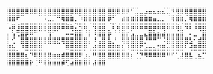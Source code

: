 ⣿⣿⣿⣿⣿⣿⣿⣿⣿⣿⣿⣿⣿⣿⣿⣿⣿⣿⣿⣿⣿⣿
⣿⣿⣿⣿⡿⠋⣉⣀⣠⣤⣄⣤⣌⣉⠻⢿⣿⣿⣿⣿⣿⣿
⣿⣿⠟⠉⠀⠀⠀⠉⠩⣉⡉⠛⢿⣿⣷⡀⠹⣿⣿⣿⣿⣿
⡿⠋⠀⣴⣶⣶⣿⣿⣷⣶⣤⣀⡀⠈⢿⣿⣷⡈⢿⣿⣿⣿
⢁⣶⢰⣿⣿⣿⣿⣿⣿⣿⣿⣿⣿⣷⣦⡙⢿⣧⠈⢿⣿⣿
⠈⡏⣼⣿⣿⣿⣿⣿⣿⣿⣿⣿⣿⣿⣿⣷⡌⢿⡇⢸⣿⣿
⡄⢣⢛⣿⡿⠿⠛⠉⠉⢻⠋⠁⠀⠤⠬⣿⣿⠘⡇⠸⣿⣿
⡷⠘⠘⣿⡖⣡⣀⣀⣄⣿⣧⣦⣼⣤⣤⣬⣿⠀⠄⣀⠈⣿
⡇⢊⠀⣿⣿⣿⣿⣿⣿⣿⣿⣟⢿⣿⣿⣿⣿⣿⡄⠸⢠⣿
⣧⡘⠀⢿⣿⣿⣿⣿⡘⠛⠛⠉⠨⣿⣿⣿⣿⣿⣣⠂⣾⣿
⣿⣷⡀⠘⣿⣿⣿⣿⠀⠀⠀⠀⠀⠿⣿⣿⣿⡟⢠⣾⣿⣿
⣿⣿⣿⣧⠸⣿⣿⣏⣴⣶⣦⣽⣿⣶⣿⣿⣿⠃⢺⣿⣿⣿
⣿⣿⣿⣿⣆⠙⢿⣿⣿⣿⣶⣶⣾⣿⣿⣿⠟⣰⡄⠛⢿⣿
⣿⣿⣿⣿⣿⡆⢈⡙⠻⠿⠿⠿⠿⠛⠋⢁⣼⣿⣧⢀⣦⡉
⣿⣿⣿⣿⣿⡗⢈⠛⢿⣷⣶⣶⡾⢋⣴⣿⣿⣿⠇⣼⣿⣿
